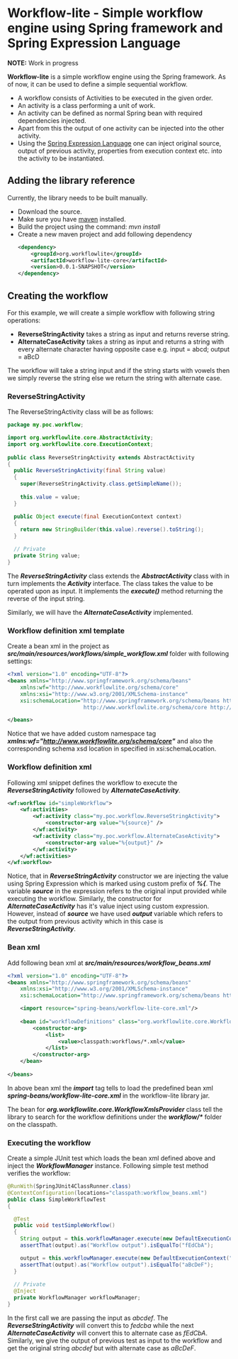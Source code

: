 # Workflow-lite - Simple workflow engine using Spring framework and Spring Expression Language

**NOTE:** Work in progress

**Workflow-lite** is a simple workflow engine using the Spring framework. As of now, it can be used to define a simple sequential workflow. 
* A workflow consists of Activities to be executed in the given order.
* An activity is a class performing a unit of work.
* An activity can be defined as normal Spring bean with required dependencies injected.
* Apart from this the output of one activity can be injected into the other activity.
* Using the [Spring Expression Language](https://docs.spring.io/spring/docs/current/spring-framework-reference/html/expressions.html) one can inject original source, output of previous activity, properties from execution context etc. into the activity to be instantiated.

## Adding the library reference
Currently, the library needs to be built manually.
* Download the source.
* Make sure you have [maven](https://maven.apache.org/) installed.
* Build the project using the command: *mvn install*
* Create a new maven project and add following dependency
  	```xml
  	<dependency>
  		<groupId>org.workflowlite</groupId>
  		<artifactId>workflow-lite-core</artifactId>
  		<version>0.0.1-SNAPSHOT</version>
  	</dependency>
  	```

## Creating the workflow
For this example, we will create a simple workflow with following string operations:
* **ReverseStringActivity** takes a string as input and returns reverse string.
* **AlternateCaseActivity** takes a string as input and returns a string with every alternate character having opposite case e.g. input = abcd; output = aBcD

The workflow will take a string input and if the string starts with vowels then we simply reverse the string else we return the string with alternate case.

### ReverseStringActivity
The ReverseStringActivity class will be as follows:

```java
package my.poc.workflow;

import org.workflowlite.core.AbstractActivity;
import org.workflowlite.core.ExecutionContext;
  
public class ReverseStringActivity extends AbstractActivity
{
  public ReverseStringActivity(final String value)
  {
    super(ReverseStringActivity.class.getSimpleName());
    
	this.value = value;
  }

  public Object execute(final ExecutionContext context)
  {
    return new StringBuilder(this.value).reverse().toString();
  }

  // Private
  private String value;
}
```
   	
The **_ReverseStringActivity_** class extends the **_AbstractActivity_** class with in turn implements the **_Activity_** interface. The class takes the value to be operated upon as input. It implements the **_execute()_** method returning the reverse of the input string.

Similarly, we will have the **_AlternateCaseActivity_** implemented.

### Workflow definition xml template
Create a bean xml in the project as **_src/main/resources/workflows/simple_workflow.xml_** folder with following settings:

```xml
<?xml version="1.0" encoding="UTF-8"?>
<beans xmlns="http://www.springframework.org/schema/beans"
	xmlns:wf="http://www.workflowlite.org/schema/core"
	xmlns:xsi="http://www.w3.org/2001/XMLSchema-instance"
	xsi:schemaLocation="http://www.springframework.org/schema/beans http://www.springframework.org/schema/beans/spring-beans.xsd
						http://www.workflowlite.org/schema/core http://www.workflowlite.org/schema/core/workflow.xsd">

</beans>
```

Notice that we have added custom namespace tag **_xmlns:wf="http://www.workflowlite.org/schema/core"_** and also the corresponding schema xsd location in specified in xsi:schemaLocation.

### Workflow definition xml
Following xml snippet defines the workflow to execute the **_ReverseStringActivity_** followed by **_AlternateCaseActivity_**. 

```xml
<wf:workflow id="simpleWorkflow">
	<wf:activities>
		<wf:activity class="my.poc.workflow.ReverseStringActivity">
			<constructor-arg value="%{source}" />
		</wf:activity>
		<wf:activity class="my.poc.workflow.AlternateCaseActivity">
			<constructor-arg value="%{output}" />
		</wf:activity>
	</wf:activities>
</wf:workflow>
```

Notice, that in **_ReverseStringActivity_** constructor we are injecting the value using Spring Expression which is marked using custom prefix of **_%{_**. The variable **_source_** in the expression refers to the original input provided while executing the workflow. Similarly, the constructor for **_AlternateCaseActivity_** has it's value inject using custom expression. However, instead of **_source_** we have used **_output_** variable which refers to the output from previous activity which in this case is **_ReverseStringActivity_**.

### Bean xml
Add following bean xml at **_src/main/resources/workflow_beans.xml_**

```xml
<?xml version="1.0" encoding="UTF-8"?>
<beans xmlns="http://www.springframework.org/schema/beans"
	xmlns:xsi="http://www.w3.org/2001/XMLSchema-instance"
	xsi:schemaLocation="http://www.springframework.org/schema/beans http://www.springframework.org/schema/beans/spring-beans.xsd">

	<import resource="spring-beans/workflow-lite-core.xml"/>
	
	<bean id="workflowDefinitions" class="org.workflowlite.core.WorkflowXmlsProvider">
		<constructor-arg>
			<list>
				<value>classpath:workflows/*.xml</value>
			</list>
		</constructor-arg>
	</bean>
	
</beans>
```

In above bean xml the **_import_** tag tells to load the predefined bean xml **_spring-beans/workflow-lite-core.xml_** in the workflow-lite library jar.

The bean for **_org.workflowlite.core.WorkflowXmlsProvider_** class tell the library to search for the workflow definitions under the **_workflow/*_** folder on the classpath.

### Executing the workflow
Create a simple JUnit test which loads the bean xml defined above and inject the **_WorkflowManager_** instance.
Following simple test method verifies the workflow:

```java
@RunWith(SpringJUnit4ClassRunner.class)
@ContextConfiguration(locations="classpath:workflow_beans.xml")
public class SimpleWorkflowTest
{

  @Test
  public void testSimpleWorkflow()
  {
    String output = this.workflowManager.execute(new DefaultExecutionContext("simpleWorkflow"), "abcdef");
    assertThat(output).as("Workflow output").isEqualTo("fEdCbA");

    output = this.workflowManager.execute(new DefaultExecutionContext("simpleWorkflow"), output);
    assertThat(output).as("Workflow output").isEqualTo("aBcDeF");
  }
  
  // Private
  @Inject
  private WorkflowManager workflowManager;
}
```

In the first call we are passing the input as _abcdef_. The **_ReverseStringActivity_** will convert this to _fedcba_ while the next **_AlternateCaseActivity_** will convert this to alternate case as _fEdCbA_. Similarly, we give the output of previous test as input to the workflow and get the original string _abcdef_ but with alternate case as _aBcDeF_. 
 	